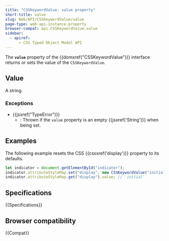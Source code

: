 ```yaml
---
title: "CSSKeywordValue: value property"
short-title: value
slug: Web/API/CSSKeywordValue/value
page-type: web-api-instance-property
browser-compat: api.CSSKeywordValue.value
sidebar:
  - apiref:
      - CSS Typed Object Model API
---
```


The **`value`** property of the
{{domxref("CSSKeywordValue")}} interface returns or sets the value of the
`CSSKeywordValue`.

## Value

A string.

### Exceptions

- {{jsxref("TypeError")}}
  - : Thrown if the `value` property is an empty {{jsxref('String')}} when being set.

## Examples

The following example resets the CSS {{cssxref('display')}} property to its defaults.

```js
let indicator = document.getElementById("indicator");
indicator.attributeStyleMap.set("display", new CSSKeywordValue("initial"));
indicator.attributeStyleMap.get("display").value; // 'initial'
```

## Specifications

{{Specifications}}

## Browser compatibility

{{Compat}}
